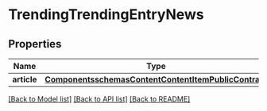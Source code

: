 # TrendingTrendingEntryNews

## Properties
Name | Type | Description | Notes
------------ | ------------- | ------------- | -------------
**article** | [**ComponentsschemasContentContentItemPublicContract**](ComponentsschemasContentContentItemPublicContract.md) |  | [optional] 

[[Back to Model list]](../README.md#documentation-for-models) [[Back to API list]](../README.md#documentation-for-api-endpoints) [[Back to README]](../README.md)


